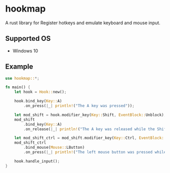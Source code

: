 # hookmap

A rust library for Register hotkeys and emulate keyboard and mouse input.

## Supported OS

* Windows 10

## Example

```rust
use hookmap::*;

fn main() {
    let hook = Hook::new();

    hook.bind_key(Key::A)
        .on_press(|_| println!("The A key was pressed"));

    let mod_shift = hook.modifier_key(Key::Shift, EventBlock::Unblock);
    mod_shift
        .bind_key(Key::A)
        .on_release(|_| println!("The A key was released while the Shift key was pressed"));

    let mod_shift_ctrl = mod_shift.modifier_key(Key::Ctrl, EventBlock::Unblock);
    mod_shift_ctrl
        .bind_mouse(Mouse::LButton)
        .on_press(|_| println!("The left mouse button was pressed while the Shift key and the Control key were pressed"));

    hook.handle_input();
}
```

